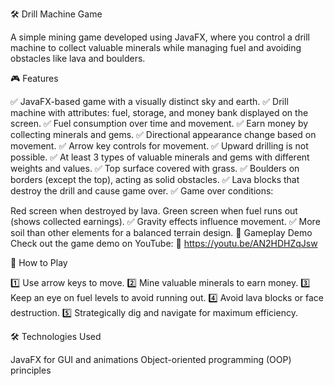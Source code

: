 🛠️ Drill Machine Game

A simple mining game developed using JavaFX, where you control a drill machine to collect valuable minerals while managing fuel and avoiding obstacles like lava and boulders.

🎮 Features

✅ JavaFX-based game with a visually distinct sky and earth.
✅ Drill machine with attributes: fuel, storage, and money bank displayed on the screen.
✅ Fuel consumption over time and movement.
✅ Earn money by collecting minerals and gems.
✅ Directional appearance change based on movement.
✅ Arrow key controls for movement.
✅ Upward drilling is not possible.
✅ At least 3 types of valuable minerals and gems with different weights and values.
✅ Top surface covered with grass.
✅ Boulders on borders (except the top), acting as solid obstacles.
✅ Lava blocks that destroy the drill and cause game over.
✅ Game over conditions:

Red screen when destroyed by lava.
Green screen when fuel runs out (shows collected earnings).
✅ Gravity effects influence movement.
✅ More soil than other elements for a balanced terrain design.
🎥 Gameplay Demo
Check out the game demo on YouTube:
🔗 https://youtu.be/AN2HDHZqJsw

📜 How to Play

1️⃣ Use arrow keys to move.
2️⃣ Mine valuable minerals to earn money.
3️⃣ Keep an eye on fuel levels to avoid running out.
4️⃣ Avoid lava blocks or face destruction.
5️⃣ Strategically dig and navigate for maximum efficiency.

🛠️ Technologies Used

JavaFX for GUI and animations
Object-oriented programming (OOP) principles
